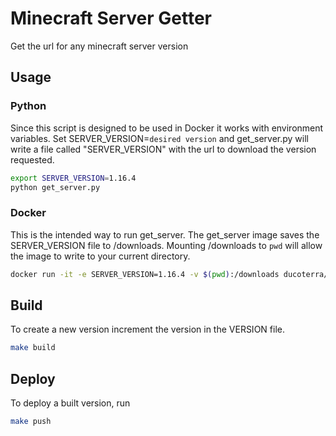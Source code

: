 # Minecraft Server Getter

Get the url for any minecraft server version

## Usage

### Python

Since this script is designed to be used in Docker it works with
environment variables. Set SERVER_VERSION=`desired version` and
get_server.py will write a file called "SERVER_VERSION" with the url
to download the version requested.

```bash
export SERVER_VERSION=1.16.4
python get_server.py
```

### Docker

This is the intended way to run get_server. The get_server image saves
the SERVER_VERSION file to /downloads. Mounting /downloads to `pwd` will
allow the image to write to your current directory.

```bash
docker run -it -e SERVER_VERSION=1.16.4 -v $(pwd):/downloads ducoterra/get-minecraft:latest
```

## Build

To create a new version increment the version in the VERSION file.

```bash
make build
```

## Deploy

To deploy a built version, run

```bash
make push
```
